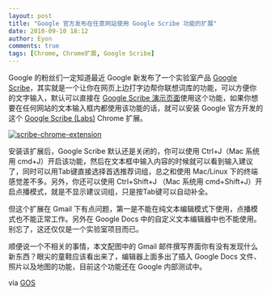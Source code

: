 ```yaml
---
layout: post
title: "Google 官方发布在任意网站使用 Google Scribe 功能的扩展"
date: 2010-09-10 18:12
author: Eyon
comments: true
tags: [Chrome, Chrome扩展, Google Scribe]
---
```

Google 的粉丝们一定知道最近 Google 新发布了一个实验室产品 [Google Scribe](http://scribe.googlelabs.com/)，其实就是一个让你在网页上边打字边帮你联想词库的功能，可以方便你的文字输入，默认可以直接在 [Google Scribe 演示页面](http://scribe.googlelabs.com/)使用这个功能，如果你想要在任何网站的文本输入框内都使用该功能的话，就可以安装 Google 官方开发的这个 [Google Scribe (Labs)](https://chrome.google.com/extensions/detail/jlhhbmloafbaonaondjcedenomeeggda?hl=en) Chrome 扩展。

<a href="http://img.chromi.org/2010/09/scribe-chrome-extension.png">![](http://img.chromi.org/2010/09/scribe-chrome-extension.png "scribe-chrome-extension")</a>

安装该扩展后，Google Scribe 默认还是关闭的，你可以使用 Ctrl+J（Mac 系统用 cmd+J）开启该功能，然后在文本框中输入内容的时候就可以看到输入建议了，同时可以用Tab键直接选择首选推荐词组，总之和使用 Mac/Linux 下的终端感觉差不多。另外，你还可以使用 Ctrl+Shift+J （Mac 系统用 cmd+Shift+J）开启点播模式，就是不显示建议词组，只是按Tab键可以自动补全。

但这个扩展在 Gmail 下有点问题，第一是不能在纯文本编辑模式下使用，点播模式也不能正常工作。另外在 Google Docs 中的自定义文本编辑器中也不能使用。别忘了，这还仅仅是一个实验室项目而已。

顺便说一个不相关的事情，本文配图中的 Gmail 邮件撰写界面你有没有发现什么新东西？眼尖的童鞋应该看出来了，编辑器上面多出了插入 Google Docs 文件、照片以及地图的功能，目前这个功能还在 Google 内部测试中。

via [GOS](http://googlesystem.blogspot.com/2010/09/chrome-extension-for-google-scribe.html)

